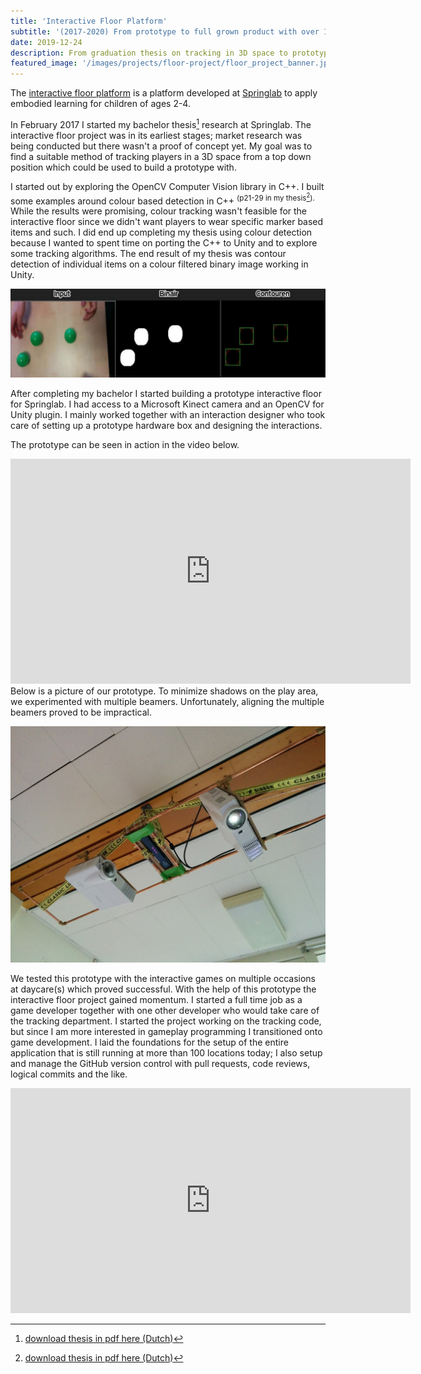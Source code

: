 ```yaml
---
title: 'Interactive Floor Platform'
subtitle: '(2017-2020) From prototype to full grown product with over 100 units sold'
date: 2019-12-24
description: From graduation thesis on tracking in 3D space to prototype to a released product. The platform is used to apply embodied learning in a playful way using interactive games. I've developed its prototype and helped it grow to a fully developed product.
featured_image: '/images/projects/floor-project/floor_project_banner.jpg'
---
```


The [interactive floor platform](https://springlab.nl/beweegvloer/) is a platform developed at [Springlab](https://springlab.nl) to apply embodied learning for children of ages 2-4. 

In February 2017 I started my bachelor thesis[^1] research at Springlab. The interactive floor project was in its earliest stages; market research was being conducted but there wasn't a proof of concept yet. My goal was to find a suitable method of tracking players in a 3D space from a top down position which could be used to build a prototype with.

I started out by exploring the OpenCV Computer Vision library in C++. I built some examples around colour based detection in C++ <sup>(p21-29 in my thesis[^1]).</sup> While the results were promising, colour tracking wasn't feasible for the interactive floor since we didn't want players to wear specific marker based items and such. I did end up completing my thesis using colour detection because I wanted to spent time on porting the C++ to Unity and to explore some tracking algorithms. The end result of my thesis was contour detection of individual items on a colour filtered binary image working in Unity. 

![](/images/projects/floor-project/colour_contour_detection.jpg)

After completing my bachelor I started building a prototype interactive floor for Springlab. I had access to a Microsoft Kinect camera and an OpenCV for Unity plugin. I mainly worked together with an interaction designer who took care of setting up a prototype hardware box and designing the interactions.

The prototype can be seen in action in the video below.
<iframe src="https://www.youtube.com/embed/dJ-woBDXpAQ" width="640" height="360" frameborder="0" webkitallowfullscreen mozallowfullscreen allowfullscreen></iframe>
Below is a picture of our prototype. To minimize shadows on the play area, we experimented with multiple beamers. Unfortunately, aligning the multiple beamers proved to be impractical.

![](/images/projects/floor-project/first_active_prototype.jpg)

We tested this prototype with the interactive games on multiple occasions at daycare(s) which proved successful. With the help of this prototype the interactive floor project gained momentum.
I started a full time job as a game developer together with one other developer who would take care of the tracking department. I started the project working on the tracking code, but since I am more interested in gameplay programming I transitioned onto game development. I laid the foundations for the setup of the entire application that is still running at more than 100 locations today; I also setup and manage the GitHub version control with pull requests, code reviews, logical commits and the like.

<iframe src="https://www.youtube.com/embed/i9G8apHfXP0" width="640" height="360" frameborder="0" webkitallowfullscreen mozallowfullscreen allowfullscreen></iframe>

[^1]: [download thesis in pdf here (Dutch)](/documents/bachelor-thesis.pdf)
